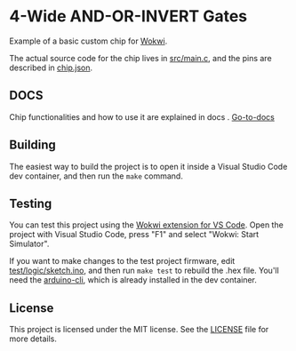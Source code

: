 # 4-Wide AND-OR-INVERT Gates

Example of a basic custom chip for [Wokwi](https://wokwi.com/).

The actual source code for the chip lives in [src/main.c](src/main.c), and the pins are described in [chip.json](chip.json).

## DOCS 
Chip functionalities and how to use it are explained in docs .
[Go-to-docs](docs/README.md)

## Building

The easiest way to build the project is to open it inside a Visual Studio Code dev container, and then run the `make` command.

## Testing

You can test this project using the [Wokwi extension for VS Code](https://marketplace.visualstudio.com/items?itemName=wokwi.wokwi-vscode). Open the project with Visual Studio Code, press "F1" and select "Wokwi: Start Simulator".

If you want to make changes to the test project firmware, edit [test/logic/sketch.ino](test/logic/sketch.ino), and then run `make test` to rebuild the .hex file. You'll need the [arduino-cli](https://arduino.github.io/arduino-cli/latest/installation/), which is already installed in the dev container.

## License

This project is licensed under the MIT license. See the [LICENSE](LICENSE) file for more details.
